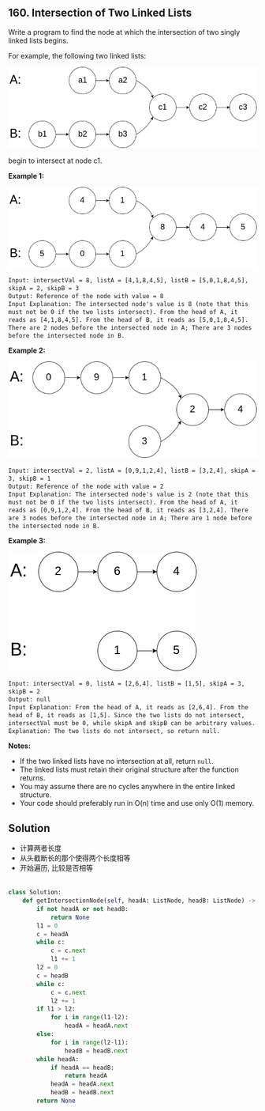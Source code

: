 ## 160. Intersection of Two Linked Lists

Write a program to find the node at which the intersection of two singly linked lists begins.

For example, the following two linked lists:

[![img](160.%20Intersection%20of%20Two%20Linked%20Lists.assets/160_statement.png)](https://assets.leetcode.com/uploads/2018/12/13/160_statement.png)

begin to intersect at node c1.

 

**Example 1:**

[![img](160.%20Intersection%20of%20Two%20Linked%20Lists.assets/160_example_1.png)](https://assets.leetcode.com/uploads/2018/12/13/160_example_1.png)

```
Input: intersectVal = 8, listA = [4,1,8,4,5], listB = [5,0,1,8,4,5], skipA = 2, skipB = 3
Output: Reference of the node with value = 8
Input Explanation: The intersected node's value is 8 (note that this must not be 0 if the two lists intersect). From the head of A, it reads as [4,1,8,4,5]. From the head of B, it reads as [5,0,1,8,4,5]. There are 2 nodes before the intersected node in A; There are 3 nodes before the intersected node in B.
```

 

**Example 2:**

[![img](160.%20Intersection%20of%20Two%20Linked%20Lists.assets/160_example_2.png)](https://assets.leetcode.com/uploads/2018/12/13/160_example_2.png)

```
Input: intersectVal = 2, listA = [0,9,1,2,4], listB = [3,2,4], skipA = 3, skipB = 1
Output: Reference of the node with value = 2
Input Explanation: The intersected node's value is 2 (note that this must not be 0 if the two lists intersect). From the head of A, it reads as [0,9,1,2,4]. From the head of B, it reads as [3,2,4]. There are 3 nodes before the intersected node in A; There are 1 node before the intersected node in B.
```

 

**Example 3:**

[![img](160.%20Intersection%20of%20Two%20Linked%20Lists.assets/160_example_3.png)](https://assets.leetcode.com/uploads/2018/12/13/160_example_3.png)

```
Input: intersectVal = 0, listA = [2,6,4], listB = [1,5], skipA = 3, skipB = 2
Output: null
Input Explanation: From the head of A, it reads as [2,6,4]. From the head of B, it reads as [1,5]. Since the two lists do not intersect, intersectVal must be 0, while skipA and skipB can be arbitrary values.
Explanation: The two lists do not intersect, so return null.
```

 

**Notes:**

- If the two linked lists have no intersection at all, return `null`.
- The linked lists must retain their original structure after the function returns.
- You may assume there are no cycles anywhere in the entire linked structure.
- Your code should preferably run in O(n) time and use only O(1) memory.

## Solution

* 计算两者长度
* 从头截断长的那个使得两个长度相等
* 开始遍历, 比较是否相等

```python

class Solution:
    def getIntersectionNode(self, headA: ListNode, headB: ListNode) -> ListNode:
        if not headA or not headB:
            return None
        l1 = 0
        c = headA
        while c:
            c = c.next
            l1 += 1
        l2 = 0
        c = headB
        while c:
            c = c.next
            l2 += 1
        if l1 > l2:
            for i in range(l1-l2):
                headA = headA.next
        else:
            for i in range(l2-l1):
                headB = headB.next
        while headA:
            if headA == headB:
                return headA
            headA = headA.next
            headB = headB.next
        return None
            
```

